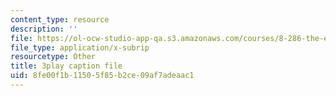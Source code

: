 ```yaml
---
content_type: resource
description: ''
file: https://ol-ocw-studio-app-qa.s3.amazonaws.com/courses/8-286-the-early-universe-fall-2013/8fe00f1b11505f85b2ce09af7adeaac1_OtJFD9HNnoc.vtt
file_type: application/x-subrip
resourcetype: Other
title: 3play caption file
uid: 8fe00f1b-1150-5f85-b2ce-09af7adeaac1
---
```


